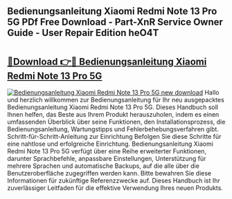 ## Bedienungsanleitung Xiaomi Redmi Note 13 Pro 5G PDf Free Download - Part-XnR Service Owner Guide - User Repair Edition heO4T

# <h2><a href="http://df1b16e.blite.top/?on=Bedienungsanleitung+Xiaomi+Redmi+Note+13+Pro+5G">🔗Download 👉🔴 Bedienungsanleitung Xiaomi Redmi Note 13 Pro 5G</a></h2>

[![Bedienungsanleitung Xiaomi Redmi Note 13 Pro 5G new download](https://i.imgur.com/lujVjoI.png)](http://df1b16e.blite.top/?on=Bedienungsanleitung+Xiaomi+Redmi+Note+13+Pro+5G)
Hallo und herzlich willkommen zur Bedienungsanleitung für Ihr neu ausgepacktes Bedienungsanleitung Xiaomi Redmi Note 13 Pro 5G. Dieses Handbuch soll Ihnen helfen, das Beste aus Ihrem Produkt herauszuholen, indem es einen umfassenden Überblick über seine Funktionen, den Installationsprozess, die Bedienungsanleitung, Wartungstipps und Fehlerbehebungsverfahren gibt. Schritt-für-Schritt-Anleitung zur Einrichtung Befolgen Sie diese Schritte für eine nahtlose und erfolgreiche Einrichtung. Bedienungsanleitung Xiaomi Redmi Note 13 Pro 5G verfügt über eine Reihe erweiterter Funktionen, darunter Sprachbefehle, anpassbare Einstellungen, Unterstützung für mehrere Sprachen und automatische Backups, auf die alle über die Benutzeroberfläche zugegriffen werden kann. Bitte bewahren Sie diese Informationen für zukünftige Referenzzwecke auf. Dieses Handbuch ist Ihr zuverlässiger Leitfaden für die effektive Verwendung Ihres neuen Produkts.
